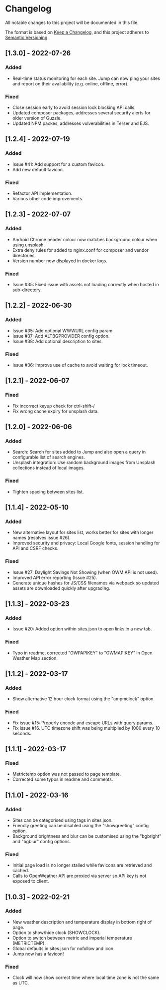 # Changelog
All notable changes to this project will be documented in this file.

The format is based on [Keep a Changelog](https://keepachangelog.com/en/1.0.0/),
and this project adheres to [Semantic Versioning](https://semver.org/spec/v2.0.0.html).

## [1.3.0] - 2022-07-26
### Added
- Real-time status monitoring for each site. Jump can now ping your sites and report on their
  availability (e.g. online, offline, error).

### Fixed
- Close session early to avoid session lock blocking API calls.
- Updated composer packages, addresses several security alerts for older version of Guzzle.
- Updated NPM packes, addresses vulverabilities in Terser and EJS.

## [1.2.4] - 2022-07-19
### Added
- Issue #41: Add support for a custom favicon.
- Add new default favicon.

### Fixed
- Refactor API implementation.
- Various other code improvements.

## [1.2.3] - 2022-07-07
### Added
- Android Chrome header colour now matches background colour when using unsplash.
- Extra deny rules for added to nginx.conf for composer and vendor directories.
- Version number now displayed in docker logs.

### Fixed
- Issue #35: Fixed issue with assets not loading correctly when hosted in sub-directory.

## [1.2.2] - 2022-06-30
### Added
- Issue #35: Add optional WWWURL config param.
- Issue #37: Add ALTBGPROVIDER config option.
- Issue #38: Add optional description to sites.

### Fixed
- Issue #36: Improve use of cache to avoid waiting for lock timeout.

## [1.2.1] - 2022-06-07
### Fixed
- Fix incorrect keyup check for ctrl-shift-/
- Fix wrong cache expiry for unsplash data.

## [1.2.0] - 2022-06-06
### Added
- Search: Search for sites added to Jump and also open a query in configurable list of search engines.
- Unsplash integration: Use random background images from Unsplash collections instead of local images.

### Fixed
- Tighten spacing between sites list.

## [1.1.4] - 2022-05-10
### Added
- New alternative layout for sites list, works better for sites with longer names (resolves issue #26).
- Improved security and privacy: Local Google fonts, session handling for API and CSRF checks.

### Fixed
- Issue #27: Daylight Savings Not Showing (when OWM API is not used).
- Improved API error reporting (Issue #25).
- Generate unique hashes for JS/CSS filenames via webpack so updated assets are downloaded quickly after upgrading.

## [1.1.3] - 2022-03-23
### Added
- Issue #20: Added option within sites.json to open links in a new tab.

### Fixed
- Typo in readme, corrected "OWPAPIKEY" to "OWMAPIKEY" in Open Weather Map section.

## [1.1.2] - 2022-03-17
### Added
- Show alternative 12 hour clock format using the "ampmclock" option.

### Fixed
- Fix issue #15: Properly encode and escape URLs with query params.
- Fix issue #16. UTC timezone shift was being multiplied by 1000 every 10 seconds.

## [1.1.1] - 2022-03-17
### Fixed
- Metrictemp option was not passed to page template.
- Corrected some typos in readme and comments.

## [1.1.0] - 2022-03-16
### Added
- Sites can be categorised using tags in sites.json.
- Friendly greeting can be disabled using the "showgreeting" config option.
- Background brightness and blur can be customised using the "bgbright" and "bgblur" config options.

### Fixed
- Initial page load is no longer stalled while favicons are retrieved and cached.
- Calls to OpenWeather API are proxied via server so API key is not exposed to client.

## [1.0.3] - 2022-02-21
### Added
- New weather description and temperature display in bottom right of page.
- Option to show/hide clock (SHOWCLOCK).
- Option to switch between metric and imperial temperature (METRICTEMP).
- Global defaults in sites.json for nofollow and icon.
- Jump now has a favicon!

### Fixed
- Clock will now show correct time where local time zone is not the same as UTC.